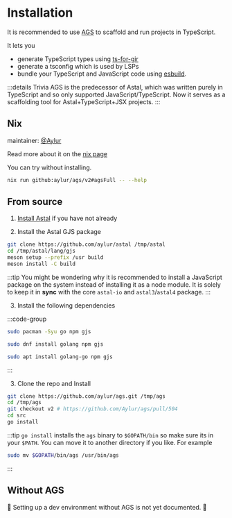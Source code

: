 # Installation

It is recommended to use [AGS](https://github.com/aylur/ags)
to scaffold and run projects in TypeScript.

It lets you

- generate TypeScript types using [ts-for-gir](https://github.com/gjsify/ts-for-gir)
- generate a tsconfig which is used by LSPs
- bundle your TypeScript and JavaScript code using [esbuild](https://esbuild.github.io/).

:::details Trivia
AGS is the predecessor of Astal, which was written purely in TypeScript and so only supported
JavaScript/TypeScript. Now it serves as a scaffolding tool for Astal+TypeScript+JSX projects.
:::

## Nix

maintainer: [@Aylur](https://github.com/Aylur)

Read more about it on the [nix page](../getting-started/nix#ags)

You can try without installing.

<!--TODO: remove v2 after merge-->
```sh
nix run github:aylur/ags/v2#agsFull -- --help
```

## From source

1. [Install Astal](../getting-started/installation.md) if you have not already

2. Install the Astal GJS package

```sh
git clone https://github.com/aylur/astal /tmp/astal
cd /tmp/astal/lang/gjs
meson setup --prefix /usr build
meson install -C build
```

:::tip
You might be wondering why it is recommended to install a JavaScript
package on the system instead of installing it as a node module.
It is solely to keep it in **sync** with the core `astal-io` and `astal3`/`astal4` package.
:::

3. Install the following dependencies

:::code-group

```sh [<i class="devicon-archlinux-plain"></i> Arch]
sudo pacman -Syu go npm gjs
```

```sh [<i class="devicon-fedora-plain"></i> Fedora]
sudo dnf install golang npm gjs
```

```sh [<i class="devicon-ubuntu-plain"></i> Ubuntu]
sudo apt install golang-go npm gjs
```

:::

3. Clone the repo and Install

<!--TODO: remove v2 after merge-->
```sh
git clone https://github.com/aylur/ags.git /tmp/ags
cd /tmp/ags
git checkout v2 # https://github.com/Aylur/ags/pull/504
cd src
go install
```

:::tip
`go install` installs the `ags` binary to `$GOPATH/bin` so make sure its in your `$PATH`.
You can move it to another directory if you like. For example

```sh
sudo mv $GOPATH/bin/ags /usr/bin/ags
```

:::

## Without AGS

🚧 Setting up a dev environment without AGS is not yet documented. 🚧
